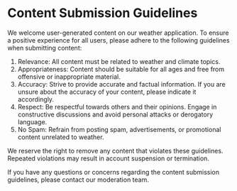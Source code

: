 # Content Submission Guidelines

We welcome user-generated content on our weather application. To ensure a positive experience for all users, please adhere to the following guidelines when submitting content:

1. Relevance: All content must be related to weather and climate topics.
2. Appropriateness: Content should be suitable for all ages and free from offensive or inappropriate material.
3. Accuracy: Strive to provide accurate and factual information. If you are unsure about the accuracy of your content, please indicate it accordingly.
4. Respect: Be respectful towards others and their opinions. Engage in constructive discussions and avoid personal attacks or derogatory language.
5. No Spam: Refrain from posting spam, advertisements, or promotional content unrelated to weather.

We reserve the right to remove any content that violates these guidelines. Repeated violations may result in account suspension or termination.

If you have any questions or concerns regarding the content submission guidelines, please contact our moderation team.